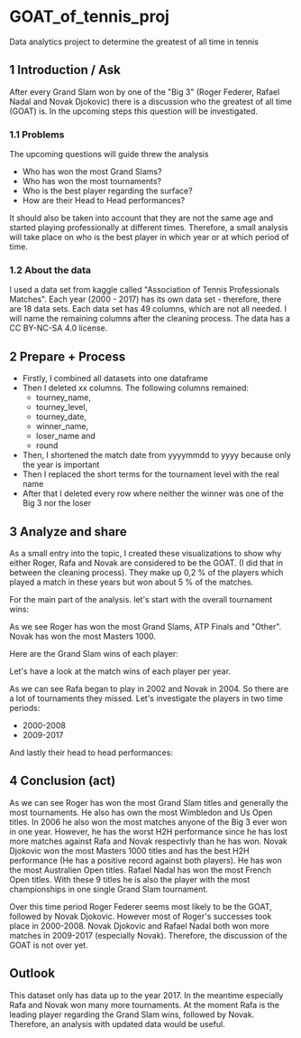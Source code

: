 # GOAT_of_tennis_proj
Data analytics project to determine the greatest of all time in tennis

## 1 Introduction / Ask

After every Grand Slam won by one of the "Big 3" (Roger Federer, Rafael Nadal and Novak Djokovic) there is a discussion who the greatest of all time (GOAT) is. In the upcoming steps this question will be investigated.

### 1.1 Problems
The upcoming questions will guide threw the analysis

* Who has won the most Grand Slams?
* Who has won the most tournaments?
* Who is the best player regarding the surface?
* How are their Head to Head performances?

It should also be taken into account that they are not the same age and started playing professionally at different times. Therefore, a small analysis will take place on who is the best player in which year or at which period of time.

### 1.2 About the data
I used a data set from kaggle called "Association of Tennis Professionals Matches". Each year (2000 - 2017) has its own data set - therefore, there are 18 data sets. Each data set has 49 columns, which are not all needed. I will name the remaining columns after the cleaning process. 
The data has a CC BY-NC-SA 4.0 license.

## 2 Prepare + Process

* Firstly, I combined all datasets into one dataframe
* Then I deleted xx columns. The following columns remained:
  * tourney_name, 
  * tourney_level, 
  * tourney_date, 
  * winner_name, 
  * loser_name and
  * round
* Then, I shortened the match date from yyyymmdd to yyyy because only the year is important
* Then I replaced the short terms for the tournament level with the real name
* After that I deleted every row where neither the winner was one of the Big 3 nor the loser


## 3 Analyze and share
As a small entry into the topic, I created these visualizations to show why either Roger, Rafa and Novak are considered to be the GOAT. (I did that in between the cleaning process). They make up 0,2 % of the players which played a match in these years but won about 5 % of the matches.

For the main part of the analysis. let's start with the overall tournament wins:

As we see Roger has won the most Grand Slams, ATP Finals and "Other". Novak has won the most Masters 1000.

Here are the Grand Slam wins of each player:


Let's have a look at the match wins of each player per year.

As we can see Rafa began to play in 2002 and Novak in 2004. So there are a lot of tournaments they missed. Let's investigate the players in two time periods: 

* 2000-2008
* 2009-2017

And lastly their head to head performances:


## 4 Conclusion (act)
As we can see Roger has won the most Grand Slam titles and generally the most tournaments. He also has own the most Wimbledon and Us Open titles. In 2006 he also won the most matches anyone of the Big 3 ever won in one year. However, he has the worst H2H performance since he has lost more matches against Rafa and Novak respectivly than he has won.
Novak Djokovic won the most Masters 1000 titles and has the best H2H performance (He has a positive record against both players). He has won the most Australien Open titles.
Rafael Nadal has won the most French Open titles. With these 9 titles he is also the player with the most championships in one single Grand Slam tournament.

Over this time period Roger Federer seems most likely to be the GOAT, followed by Novak Djokovic. However most of Roger's successes took place in 2000-2008. Novak Djokovic and Rafael Nadal both won more matches in 2009-2017 (especially Novak). Therefore, the discussion of the GOAT is not over yet.

## Outlook
This dataset only has data up to the year 2017. In the meantime especially Rafa and Novak won many more tournaments. At the moment Rafa is the leading player regarding the Grand Slam wins, followed by Novak. Therefore, an analysis with updated data would be useful. 
